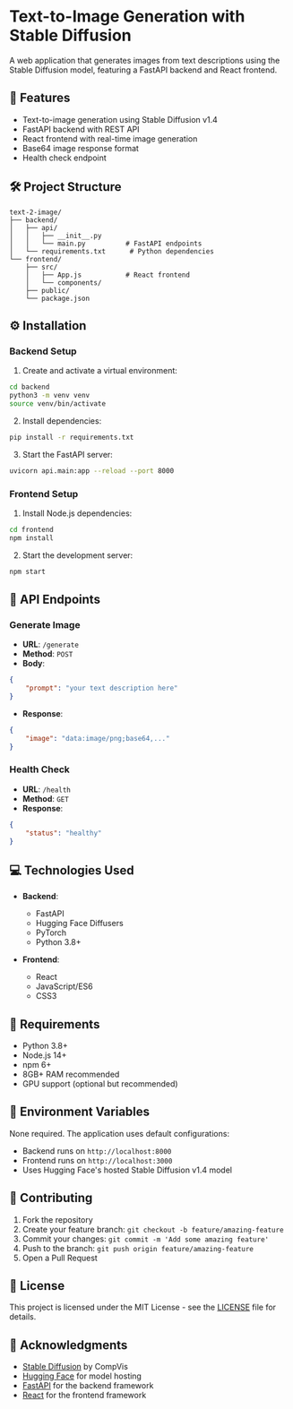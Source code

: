 # Text-to-Image Generation with Stable Diffusion

A web application that generates images from text descriptions using the Stable Diffusion model, featuring a FastAPI backend and React frontend.

## 🌟 Features

- Text-to-image generation using Stable Diffusion v1.4
- FastAPI backend with REST API
- React frontend with real-time image generation
- Base64 image response format
- Health check endpoint

## 🛠️ Project Structure

```
text-2-image/
├── backend/
│   ├── api/
│   │   ├── __init__.py
│   │   └── main.py          # FastAPI endpoints
│   └── requirements.txt      # Python dependencies
└── frontend/
    ├── src/
    │   ├── App.js           # React frontend
    │   └── components/
    ├── public/
    └── package.json
```

## ⚙️ Installation

### Backend Setup

1. Create and activate a virtual environment:
```bash
cd backend
python3 -m venv venv
source venv/bin/activate
```

2. Install dependencies:
```bash
pip install -r requirements.txt
```

3. Start the FastAPI server:
```bash
uvicorn api.main:app --reload --port 8000
```

### Frontend Setup

1. Install Node.js dependencies:
```bash
cd frontend
npm install
```

2. Start the development server:
```bash
npm start
```

## 🚀 API Endpoints

### Generate Image
- **URL**: `/generate`
- **Method**: `POST`
- **Body**:
```json
{
    "prompt": "your text description here"
}
```
- **Response**:
```json
{
    "image": "data:image/png;base64,..."
}
```

### Health Check
- **URL**: `/health`
- **Method**: `GET`
- **Response**:
```json
{
    "status": "healthy"
}
```

## 💻 Technologies Used

- **Backend**:
  - FastAPI
  - Hugging Face Diffusers
  - PyTorch
  - Python 3.8+

- **Frontend**:
  - React
  - JavaScript/ES6
  - CSS3

## 🔧 Requirements

- Python 3.8+
- Node.js 14+
- npm 6+
- 8GB+ RAM recommended
- GPU support (optional but recommended)

## 📝 Environment Variables

None required. The application uses default configurations:
- Backend runs on `http://localhost:8000`
- Frontend runs on `http://localhost:3000`
- Uses Hugging Face's hosted Stable Diffusion v1.4 model

## 🤝 Contributing

1. Fork the repository
2. Create your feature branch: `git checkout -b feature/amazing-feature`
3. Commit your changes: `git commit -m 'Add some amazing feature'`
4. Push to the branch: `git push origin feature/amazing-feature`
5. Open a Pull Request

## 📜 License

This project is licensed under the MIT License - see the [LICENSE](LICENSE) file for details.

## 🙏 Acknowledgments

- [Stable Diffusion](https://huggingface.co/CompVis/stable-diffusion-v1-4) by CompVis
- [Hugging Face](https://huggingface.co/) for model hosting
- [FastAPI](https://fastapi.tiangolo.com/) for the backend framework
- [React](https://reactjs.org/) for the frontend framework
